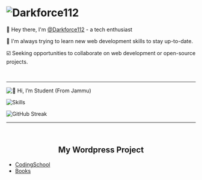 
# <img src="https://readme-typing-svg.demolab.com?font=Fira+Code&pause=1000&width=435&lines=Darkforce" alt="Darkforce112" />

👋 Hey there, I'm <a href="https://github.com/Darkforce112">@Darkforce112</a> - a tech enthusiast

👀 I'm always trying to learn new web development skills to stay up-to-date.

☑️ Seeking opportunities to collaborate on web development or open-source projects.


<br>
<hr>

<div >
<img src="https://readme-typing-svg.demolab.com?font=Fira+Code&pause=1000&width=435&lines=%F0%9F%91%8B+Hi%2C+I%E2%80%99m+Student+(From+Jammu)+" alt="👋 Hi, I’m Student (From Jammu) " />
</div>


<p>
<img src="https://readme-typing-svg.demolab.com?font=Fira+Code&pause=1000&background=0A000000&center=true&width=435&lines=Darkforce112;Always+Learning+new+things;Skills+-+Wordpress+%2C+C+" alt="Skills" />
</p>

<p>
<img src="https://streak-stats.demolab.com?user=Darkforce112&theme=dark&border_radius=10" alt="GitHub Streak" /></a>
</p>
<hr>
<br>
<h2 style="text-align:center;">My Wordpress Project</h2>
<ul>
<li><a href="https://codingschool.rf.gd/"  target="_blank">CodingSchool</a></li>
<li><a href="http://book.great-site.net/" target="_blank">Books</a></li>
</ul>
